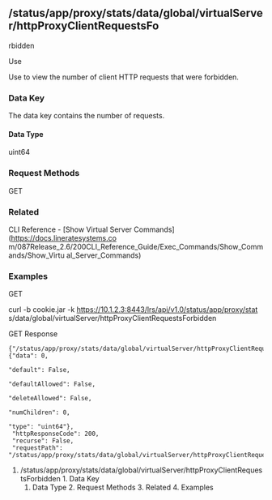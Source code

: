 ## /status/app/proxy/stats/data/global/virtualServer/httpProxyClientRequestsFo
rbidden

Use

Use to view the number of client HTTP requests that were forbidden.

### Data Key

The data key contains the number of requests.

#### Data Type

uint64

### Request Methods

GET

### Related

CLI Reference - [Show Virtual Server Commands](https://docs.lineratesystems.co
m/087Release_2.6/200CLI_Reference_Guide/Exec_Commands/Show_Commands/Show_Virtu
al_Server_Commands)

### Examples

GET

curl -b cookie.jar -k https://10.1.2.3:8443/lrs/api/v1.0/status/app/proxy/stat
s/data/global/virtualServer/httpProxyClientRequestsForbidden

GET Response

    
    
    {"/status/app/proxy/stats/data/global/virtualServer/httpProxyClientRequestsForbidden": {"data": 0,
                                                                                          "default": False,
                                                                                          "defaultAllowed": False,
                                                                                          "deleteAllowed": False,
                                                                                          "numChildren": 0,
                                                                                          "type": "uint64"},
     "httpResponseCode": 200,
     "recurse": False,
     "requestPath": "/status/app/proxy/stats/data/global/virtualServer/httpProxyClientRequestsForbidden"}
    

  1. /status/app/proxy/stats/data/global/virtualServer/httpProxyClientRequestsForbidden
    1. Data Key
      1. Data Type
    2. Request Methods
    3. Related
    4. Examples

